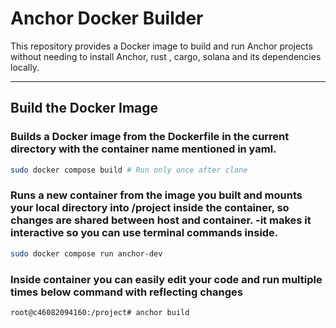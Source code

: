 # Anchor Docker Builder

This repository provides a Docker image to build and run Anchor projects without needing to install Anchor, rust , cargo, solana and its dependencies locally.

---

## Build the Docker Image

### Builds a Docker image from the Dockerfile in the current directory with the container name mentioned in yaml. 
```bash
sudo docker compose build # Run only once after clone
```
### Runs a new container from the image you built and mounts your local directory into /project inside the container, so changes are shared between host and container. -it makes it interactive so you can use terminal commands inside.
```bash
sudo docker compose run anchor-dev
```
### Inside container you can easily edit your code and run multiple times below command with reflecting changes
```bash
root@c46082094160:/project# anchor build
```